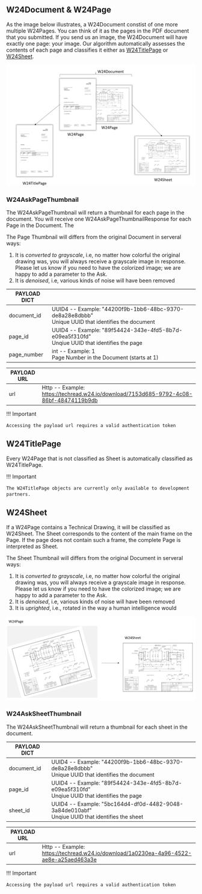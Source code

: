 ## W24Document & W24Page

As the image below illustrates, a W24Document constist of one more multiple W24Pages. You can think of it as the pages in the PDF document that you submitted. If you send us an image, the W24Document will have exactly one page: your image. Our algorithm automatically assesses the contents of each page and classifies it either as [W24TitlePage](#w24titlepage) or [W24Sheet](#w24sheet).

![](./W24DocumentIllustration.png)

### W24AskPageThumbnail

The W24AskPageThumbnail will return a thumbnail for each page in the document. You will receive one W24AskPageThumbnailResponse for each Page in the Document.
The

The Page Thumbnail will differs from the original Document in serveral ways:

1. It is _converted to grayscale_, i.e, no matter how colorful the original drawing was, you will always receive a grayscale image in response. Please let us know if you need to have the colorized image; we are happy to add a parameter to the Ask.
2. It is _denoised_, i.e, various kinds of noise will have been removed

| PAYLOAD DICT |                                                                                                      |
| ------------ | ---------------------------------------------------------------------------------------------------- |
| document_id  | UUID4 -- Example: "44200f9b-1bb6-48bc-9370-de8a28e8dbbb"<br>Unique UUID that identifies the document |
| page_id      | UUID4 -- Example: "89f54424-343e-4fd5-8b7d-e09ea5f310fd"<br>Unqiue UUID that identifies the page     |
| page_number  | int -- Example: 1<br>Page Number in the Document (starts at 1)                                       |

| PAYLOAD URL |                                                                                        |
| ----------- | -------------------------------------------------------------------------------------- |
| url         | Http -- Example: https://techread.w24.io/download/7153d685-9792-4c08-86bf-48474119b9db |

!!! Important

    Accessing the payload url requires a valid authentication token

## W24TitlePage

Every W24Page that is not classified as Sheet is automatically classified as W24TitlePage.

!!! Important

    The W24TitlePage objects are currently only available to development partners.

## W24Sheet

If a W24Page contains a Technical Drawing, it will be classified as W24Sheet. The Sheet corresponds to the content of the main frame on the Page. If the page does not contain such a frame, the complete Page is interpreted as Sheet.

The Sheet Thumbnail will differs from the original Document in serveral ways:

1. It is _converted to grayscale_, i.e, no matter how colorful the original drawing was, you will always receive a grayscale image in response. Please let us know if you need to have the colorized image; we are happy to add a parameter to the Ask.
2. It is _denoised_, i.e, various kinds of noise will have been removed
3. It is _uprighted_, i.e., rotated in the way a human intelligence would

![](./W24SheetIllustration.png)

### W24AskSheetThumbnail

The W24AskSheetThumbnail will return a thumbnail for each sheet in the document.

| PAYLOAD DICT |                                                                                                      |
| ------------ | ---------------------------------------------------------------------------------------------------- |
| document_id  | UUID4 -- Example: "44200f9b-1bb6-48bc-9370-de8a28e8dbbb"<br>Unique UUID that identifies the document |
| page_id      | UUID4 -- Example: "89f54424-343e-4fd5-8b7d-e09ea5f310fd"<br>Unqiue UUID that identifies the page     |
| sheet_id     | UUID4 -- Example: "5bc164d4-df0d-4482-9048-3a84de010abf"<br>Unqiue UUID that identifies the sheet    |

| PAYLOAD URL |                                                                                        |
| ----------- | -------------------------------------------------------------------------------------- |
| url         | Http -- Example: https://techread.w24.io/download/1a0230ea-4a96-4522-ae8e-a25aed463a3e |

!!! Important

    Accessing the payload url requires a valid authentication token

